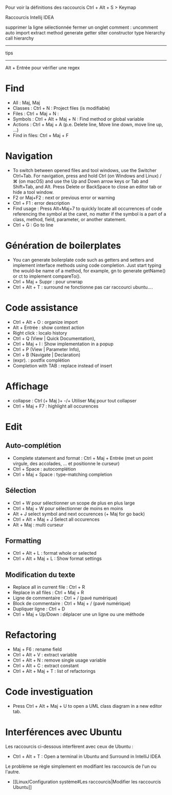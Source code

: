 

Pour voir la définitions des raccourcis Ctrl + Alt + S > Keymap


Raccourcis Intellij IDEA

supprimer la ligne sélectionnée
fermer un onglet
comment : uncomment
auto import
extract method
generate getter stter constructor
type hierarchy
call hierarchy



**************************************************************************************
tips
**************************************************************************************

Alt + Entrée pour vérifier une regex


# Find

-	All     : Maj, Maj
-	Classes : Ctrl + N : Project files (is modifiable)
-	Files : Ctrl + Maj + N : 
-	Symbols : Ctrl + Alt + Maj + N : Find method or global variable
-	Actions : Ctrl + Maj + A (p.e. Delete line, Move line down, move line up, ...)
-	Find in files: Ctrl + Maj + F

# Navigation

-	To switch between opened files and tool windows, use the Switcher Ctrl+Tab. For navigation, press and hold Ctrl (on Windows and Linux) / ⌘ (on macOS) and use the Up and Down arrow keys or Tab and Shift+Tab, and Alt.
		Press Delete or BackSpace to close an editor tab or hide a tool window.
-	F2 or Maj+F2 : next or previous error or warning
-	Ctrl + F1 : error description
-	Find usage : Press Alt+Maj+7 to quickly locate all occurrences of code referencing the symbol at the caret, no matter if the symbol is a part of a class, method, field, parameter, or another statement.
- Ctrl + G : Go to line

# Génération de boilerplates
-	You can generate boilerplate code such as getters and setters and implement interface methods using code completion.
		Just start typing the would-be name of a method, for example, gn to generate getName() or ct to implement compareTo().
-	Ctrl + Maj + Suppr : pour unwrap
-	Ctrl + Alt + T : surround ne fonctionne pas car raccourci ubuntu....	


# Code assistance
-	Ctrl + Alt + O : organize import
-	Alt + Entrée : show context action
-	Right click : localo history
-	Ctrl + Q (View | Quick Documentation),
-	Ctrl + Maj + I : Show implementation in a popup
-	Ctrl + P (View | Parameter Info),
-	Ctrl + B (Navigate | Declaration)
-	(expr). : postfix complétion	
-	Completion with TAB : replace instead of insert

# Affichage
-	collapse : Ctrl (+ Maj )+ -/+ Utiliser Maj pour tout collapser
-	Ctrl + Maj + F7 : highlight all occurences

# Edit
## Auto-complétion
-	Complete statement and format : Ctrl + Maj + Entrée (met un point virgule, des accolades, ... et positionne le curseur)
-	Ctrl + Space : autocomplétion
-	Ctrl + Maj + Space : type-matching completion

## Sélection
-	Ctrl + W pour sélectionner un scope de plus en plus large
-	Ctrl + Maj + W pour sélectionner de moins en moins
-	Alt + J select symbol and next occurences (+ Maj for go back)
-	Ctrl + Alt + Maj + J Select all occurences
-	Alt + Maj : multi curseur


## Formatting
-	Ctrl + Alt + L : format whole or selected
-	Ctrl + Alt + Maj + L : Show format settings

## Modification du texte
-	Replace all in current file : Ctrl + R
-	Replace in all files : Ctrl + Maj + R
-	Ligne de commentaire : Ctrl + / (pavé numérique)
-	Block de commentaire : Ctrl + Maj + / (pavé numérique)
-	Dupliquer ligne : Ctrl + D
-	Ctrl + Maj + Up/Down : déplacer une un ligne ou une méthode


# Refactoring
-	Maj + F6 : rename field
-	Ctrl + Alt + V : extract variable
-	Ctrl + Alt + N : remove single usage variable
-	Ctrl + Alt + C : extract constant
-	Ctrl + Alt + Maj + T : list of refactorings



# Code investiguation
-	Press Ctrl + Alt + Maj + U to open a UML class diagram in a new editor tab.

# Interférences avec Ubuntu
Les raccourcis ci-dessous interfèrent avec ceux de Ubuntu :
- Ctrl + Alt + T : Open a terminal in Ubuntu and Surround in IntelliJ IDEA

Le problème se règle simplement en modifiant les raccourcis de l'un ou l'autre. 
- [[Linux/Configuration système#Les raccourcis|Modifier les raccourcis Ubuntu]]